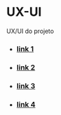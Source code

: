 # UX-UI
UX/UI do projeto

 - ### [link 1](http://www.example.com/)
 - ### [link 2](http://www.example.com/)
 - ### [link 3](http://www.example.com/)
 - ### [link 4](http://www.example.com/)
